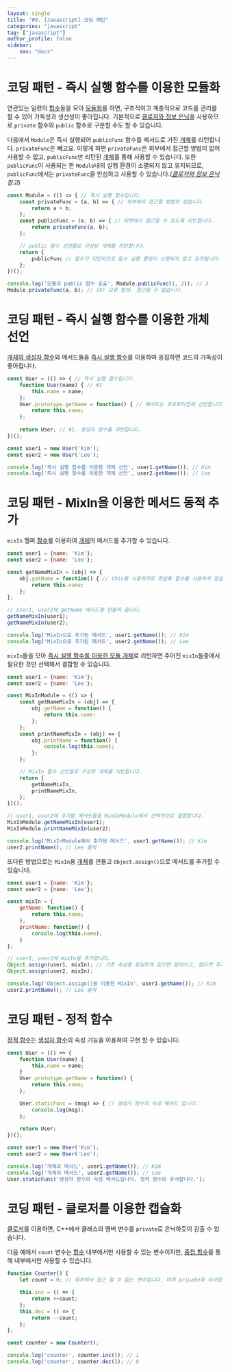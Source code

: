 ```yaml
---
layout: single
title: "#9. [Javascript] 코딩 패턴"
categories: "javascript"
tag: ["javascript"]
author_profile: false
sidebar: 
    nav: "docs"
---
```


# 코딩 패턴 - 즉시 실행 함수를 이용한 모듈화

연관있는 일련의 [함수](https://tango1202.github.io/javascript/javascript-function/)들을 모아 [모듈화](https://tango1202.github.io/javascript/javascript-module/)를 하면, 구조적이고 계층적으로 코드를 관리를 할 수 있어 가독성과 생산성이 좋아집니다. 기본적으로 [클로저와 정보 은닉](https://tango1202.github.io/javascript/javascript-function/#%ED%81%B4%EB%A1%9C%EC%A0%80%EC%99%80-%EC%A0%95%EB%B3%B4-%EC%9D%80%EB%8B%89)을 사용하므로 `private` 함수와 `public` 함수로 구분할 수도 할 수 있습니다.

다음에서 `Module`은 즉시 실행되어 `publicFunc` 함수를 메서드로 가진 [개체](https://tango1202.github.io/javascript/javascript-object/#%EA%B0%9C%EC%B2%B4)를 리턴합니다. `privateFunc`은 빼고요. 이렇게 하면 `privateFunc`은 외부에서 접근할 방법이 없어 사용할 수 없고, `publicFunc`만 리턴된 [개체](https://tango1202.github.io/javascript/javascript-object/#%EA%B0%9C%EC%B2%B4)를 통해 사용할 수 있습니다. 또한 `publicFunc`이 사용되는 한 `Module`내의 실행 환경이 소멸되지 않고 유지되므로, `publicFunc`에서는 `privateFunc`을 안심하고 사용할 수 있습니다.(*[클로저와 정보 은닉](https://tango1202.github.io/javascript/javascript-function/#%ED%81%B4%EB%A1%9C%EC%A0%80%EC%99%80-%EC%A0%95%EB%B3%B4-%EC%9D%80%EB%8B%89) 참고*)

```javascript
const Module = (() => { // 즉시 실행 함수입니다.
    const privateFunc = (a, b) => { // 외부에서 접근할 방법이 없습니다.
        return a + b;
    };
    const publicFunc = (a, b) => { // 외부에서 접근할 수 있도록 리턴합니다.
        return privateFunc(a, b);
    }; 

    // public 함수 선언들로 구성된 개체를 리턴합니다.
    return {
        publicFunc // 함수가 리턴되므로 함수 실행 환경이 소멸되지 않고 유지됩니다.
    };
})();

console.log('모듈의 public 함수 호출', Module.publicFunc(1, 2)); // 3
Module.privateFunc(a, b); // (X) 오류 발생. 접근할 수 없습니다.
```

# 코딩 패턴 - 즉시 실행 함수를 이용한 개체 선언

[개체의 생성자 함수](https://tango1202.github.io/javascript/javascript-object/#%EA%B0%9C%EC%B2%B4%EC%9D%98-%EC%83%9D%EC%84%B1%EC%9E%90-%ED%95%A8%EC%88%98)와 메서드들을 [즉시 실행 함수](https://tango1202.github.io/javascript/javascript-function/#%EC%A6%89%EC%8B%9C-%EC%8B%A4%ED%96%89-%ED%95%A8%EC%88%98%EB%A5%BC-%EC%9D%B4%EC%9A%A9%ED%95%9C-%EC%9C%A0%ED%9A%A8-%EB%B2%94%EC%9C%84-%ED%95%9C%EC%A0%95)를 이용하여 응집하면 코드의 가독성이 좋아집니다.

```javascript
const User = (() => { // 즉시 실행 함수입니다.
    function User(name) { // #1
        this.name = name;
    };
    User.prototype.getName = function() { // 메서드는 프로토타입에 선언합니다.
        return this.name;
    }; 
    
    return User; // #1. 생성자 함수를 리턴합니다.
})();

const user1 = new User('Kim');
const user2 = new User('Lee');

console.log('즉시 실행 함수를 이용한 개체 선언', user1.getName()); // Kim
console.log('즉시 실행 함수를 이용한 개체 선언', user2.getName()); // Lee 
```

# 코딩 패턴 - MixIn을 이용한 메서드 동적 추가

`mixIn` 헬퍼 [함수](https://tango1202.github.io/javascript/javascript-function/)를 이용하여 [개체](https://tango1202.github.io/javascript/javascript-object/#%EA%B0%9C%EC%B2%B4)의 메서드를 추가할 수 있습니다.

```javascript
const user1 = {name: 'Kim'};
const user2 = {name: 'Lee'};

const getNameMixIn = (obj) => {
    obj.getName = function() { // this를 사용하므로 화살표 함수를 사용하지 않습니다.
        return this.name;
    };
}; 

// user1, user2에 getName 메서드를 만들어 줍니다.
getNameMixIn(user1); 
getNameMixIn(user2);

console.log('MixIn으로 추가된 메서드', user1.getName()); // Kim
console.log('MixIn으로 추가된 메서드', user2.getName()); // Lee
```

`mixIn`들을 모아 [즉시 실행 함수를 이용한 모듈 개체](https://tango1202.github.io/javascript/javascript-coding-pattern/#%EC%BD%94%EB%94%A9-%ED%8C%A8%ED%84%B4---%EC%A6%89%EC%8B%9C-%EC%8B%A4%ED%96%89-%ED%95%A8%EC%88%98%EB%A5%BC-%EC%9D%B4%EC%9A%A9%ED%95%9C-%EB%AA%A8%EB%93%88%ED%99%94)로 리턴하면 주어진 `mixIn`들중에서 필요한 것만 선택해서 결합할 수 있습니다.

```javascript
const user1 = {name: 'Kim'};
const user2 = {name: 'Lee'};

const MixInModule = (() => {
    const getNameMixIn = (obj) => {
        obj.getName = function() { 
            return this.name;
        };
    };
    const printNameMixIn = (obj) => {
        obj.printName = function() {
            console.log(this.name);
        };
    };

    // MixIn 함수 선언들로 구성된 개체를 리턴합니다.
    return {
        getNameMixIn,
        printNameMixIn,
    };
})();       

// user1, user2에 추가할 메서드들을 MixInModule에서 선택적으로 결합합니다.
MixInModule.getNameMixIn(user1); 
MixInModule.printNameMixIn(user2);

console.log('MixInModule에서 추가된 메서드', user1.getName()); // Kim
user2.printName(); // Lee 출력
```

또다른 방법으로는 `MixIn`용 [개체](https://tango1202.github.io/javascript/javascript-object/#%EA%B0%9C%EC%B2%B4)를 만들고 `Object.assign()`으로 메서드를 추가할 수 있습니다.

```javascript
const user1 = {name: 'Kim'};
const user2 = {name: 'Lee'};

const mixIn = {
    getName: function() {
        return this.name;
    },
    printName: function() {
        console.log(this.name);
    }
}; 

// user1, user2에 mixIn을 추가합니다.
Object.assign(user1, mixIn); // 기존 속성중 동일한게 있으면 덮어쓰고, 없다면 추가
Object.assign(user2, mixIn);

console.log('Object.assign()을 이용한 MixIn', user1.getName()); // Kim
user2.printName(); // Lee 출력    
```

# 코딩 패턴 - 정적 함수

[정적 함수](https://tango1202.github.io/javascript/javascript-coding-pattern/#%EC%BD%94%EB%94%A9-%ED%8C%A8%ED%84%B4---%EC%A0%95%EC%A0%81-%ED%95%A8%EC%88%98)는 [생성자 함수](https://tango1202.github.io/javascript/javascript-object/#%EA%B0%9C%EC%B2%B4%EC%9D%98-%EC%83%9D%EC%84%B1%EC%9E%90-%ED%95%A8%EC%88%98)의 속성 기능을 이용하여 구현 할 수 있습니다.

```javascript
const User = (() => { 
    function User(name) { 
        this.name = name;
    }
    User.prototype.getName = function() { 
        return this.name;
    }; 

    User.staticFunc = (msg) => { // 생성자 함수의 속성 메서드 입니다.
        console.log(msg);
    };
    
    return User; 
})();

const user1 = new User('Kim');
const user2 = new User('Lee');

console.log('개체의 메서드', user1.getName()); // Kim
console.log('개체의 메서드', user2.getName()); // Lee
User.staticFunc('생성자 함수의 속성 메서드입니다. 정적 함수와 유사합니다.');
```

# 코딩 패턴 - 클로저를 이용한 캡슐화

[클로저](https://tango1202.github.io/javascript/javascript-function/#%ED%81%B4%EB%A1%9C%EC%A0%80%EC%99%80-%EC%A0%95%EB%B3%B4-%EC%9D%80%EB%8B%89)를 이용하면, C++에서 클래스의 멤버 변수를 `private`로 은닉하듯이 감출 수 있습니다.

다음 예에서 `count` 변수는 [함수](https://tango1202.github.io/javascript/javascript-function/) 내부에서만 사용할 수 있는 변수이지만, [중첩 함수](https://tango1202.github.io/javascript/javascript-function/#%EC%A4%91%EC%B2%A9-%ED%95%A8%EC%88%98)를 통해 내부에서만 사용할 수 있습니다.

```javascript
function Counter() {
    let count = 0; // 외부에서 접근 할 수 없는 변수입니다. 마치 private와 유사합니다.

    this.inc = () => {
        return ++count;
    };
    this.dec = () => {
        return --count;
    };
};

const counter = new Counter();

console.log('counter', counter.inc()); // 1
console.log('counter', counter.dec()); // 0
```



